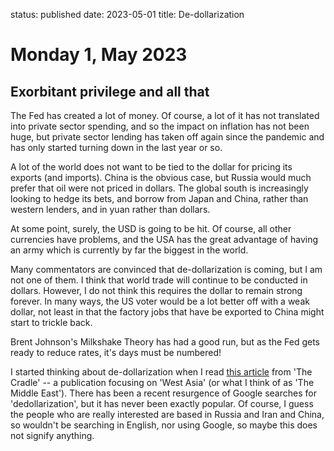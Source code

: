 status: published
date: 2023-05-01
title: De-dollarization

# Monday  1, May 2023

## Exorbitant privilege and all that

The Fed has created a lot of money.
Of course, a lot of it has not translated into private sector spending, and so the impact on inflation
has not been huge, but private sector lending has taken off again since the pandemic and has only started 
turning down in the last year or so.

A lot of the world does not want to be tied to the dollar for pricing its exports (and imports).
China is the obvious case, but Russia would much prefer that oil were not priced in dollars.
The global south is increasingly looking to hedge its bets, and borrow from Japan and China, rather than 
western lenders, and in yuan rather than dollars.

At some point, surely, the USD is going to be hit.
Of course, all other currencies have problems, and the USA has the great advantage of having an army which is currently by far the biggest in the world. 

Many commentators are convinced that de-dollarization is coming, but I am not one of them.
I think that world trade will continue to be conducted in dollars. 
However, I do not think this requires the dollar to remain strong forever.
In many ways, the US voter would be a lot better off with a weak dollar,
not least in that the factory jobs that have be exported to China might start to trickle back.

Brent Johnson's Milkshake Theory has had a good run, but as the Fed gets ready to reduce rates, it's days
must be numbered!

I started thinking about de-dollarization when I read [this article](https://ohzs-zgph.campaign-view.com/ua/viewinbrowser?od=3ze8ac8349b8beb143a5f739f8ab496be4c2724be5c8045c5660d4a03369175275&rd=1ea0ca8867456207&sd=1ea0ca8867454f1c&n=11699e4c1879fdd&mrd=1ea0ca8867454f0a&m=1) from 'The Cradle' -- a publication focusing on 'West Asia' (or what I think of as 'The Middle East'). 
There has been a recent resurgence of Google searches for 'dedollarization', but it has never been exactly popular.
Of course, I guess the people who are really interested are based in Russia and Iran and China, so wouldn't be searching in English, nor using Google, so maybe this does not signify anything.


